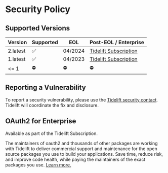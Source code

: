 # Security Policy

## Supported Versions

| Version  | Supported | EOL     | Post-EOL / Enterprise                 |
|----------|-----------|---------|---------------------------------------|
| 2.latest | ✅         | 04/2024 | [Tidelift Subscription][tidelift-ref] |
| 1.latest | ✅         | 04/2023 | [Tidelift Subscription][tidelift-ref] |
| <= 1     | ⛔         | ⛔       | ⛔                                     |

## Reporting a Vulnerability

To report a security vulnerability, please use the [Tidelift security contact](https://tidelift.com/security).
Tidelift will coordinate the fix and disclosure.

## OAuth2 for Enterprise

Available as part of the Tidelift Subscription.

The maintainers of oauth2 and thousands of other packages are working with Tidelift to deliver commercial support and maintenance for the open source packages you use to build your applications. Save time, reduce risk, and improve code health, while paying the maintainers of the exact packages you use. [Learn more.][tidelift-ref]

[tidelift-ref]: https://tidelift.com/subscription/pkg/rubygems-oauth2?utm_source=rubygems-oauth2&utm_medium=referral&utm_campaign=enterprise&utm_term=repo
